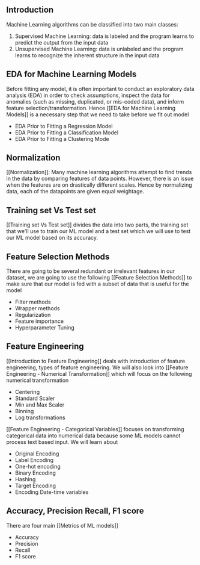 ## Introduction

Machine Learning algorithms can be classified into two main classes: 
1. Supervised Machine Learning: data is labeled and the program learns to predict the output from the input data
2. Unsupervised Machine Learning: data is unlabeled and the program learns to recognize the inherent structure in the input data

## EDA for Machine Learning Models
Before fitting any model, it is often important to conduct an exploratory data analysis (EDA) in order to check assumptions, inspect the data for anomalies (such as missing, duplicated, or mis-coded data), and inform feature selection/transformation. Hence [[EDA for Machine Learning Models]] is a necessary step that we need to take before we fit out model
- EDA Prior to Fitting a Regression Model
- EDA Prior to Fitting a Classification Model
- EDA Prior to Fitting a Clustering Mode


## Normalization
[[Normalization]]: Many machine learning algorithms attempt to find trends in the data by comparing features of data points. However, there is an issue when the features are on drastically different scales. Hence by normalizing data, each of the datapoints are given equal weightage. 

## Training set Vs Test set
[[Training set Vs Test set]] divides the data into two parts, the training set that we'll use to train our ML model and a test set which we will use to test our ML model based on its accuracy. 

## Feature Selection Methods
There are going to be several redundant or irrelevant features in our dataset, we are going to use the following [[Feature Selection Methods]]  to make sure that our model is fed with a subset of data that is useful for the model
- Filter methods
- Wrapper methods
- Regularization
- Feature importance
- Hyperparameter Tuning

  
## Feature Engineering 
[[Introduction to Feature Engineering]] deals with introduction of feature engineering, types of feature engineering. We will also look into [[Feature Engineering - Numerical Transformation]] which will focus on the following numerical transformation
- Centering
- Standard Scaler
- Min and Max Scaler
- Binning 
- Log transformations


[[Feature Engineering - Categorical Variables]] focuses on transforming categorical data into numerical data because some ML models cannot process text based input. We will learn about
- Original Encoding
- Label Encoding
- One-hot encoding 
- Binary Encoding
- Hashing
- Target Encoding
- Encoding Date-time variables


## Accuracy, Precision  Recall, F1 score
There are four main [[Metrics of ML models]] 
- Accuracy
- Precision
- Recall
- F1 score 
